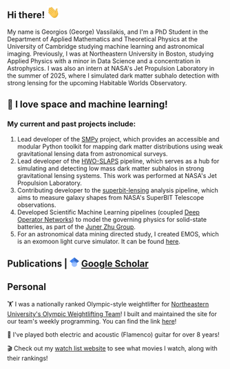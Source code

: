 ## Hi there! <img src="https://raw.githubusercontent.com/GeorgeVassilakis/GeorgeVassilakis/main/wave.gif" width="30px">

My name is Georgios (George) Vassilakis, and I'm a PhD Student in the Department of Applied Mathematics and Theoretical Physics at the University of Cambridge studying machine learning and astronomical imaging. Previously, I was at Northeastern University in Boston, studying Applied Physics with a minor in Data Science and a concentration in Astrophysics. I was also an intern at NASA's Jet Propulsion Laboratory in the summer of 2025, where I simulated dark matter subhalo detection with strong lensing for the upcoming Habitable Worlds Observatory.

## 🔭 I love space and machine learning! 
### My current and past projects include:
1. Lead developer of the [SMPy](https://github.com/GeorgeVassilakis/SMPy) project, which provides an accessible and modular Python toolkit for mapping dark matter distributions using weak gravitational lensing data from astronomical surveys.
2. Lead developer of the [HWO-SLAPS](https://github.com/nasa-jpl/hwo-slaps) pipeline, which serves as a hub for simulating and detecting low mass dark matter subhalos in strong gravitational lensing systems. This work was performed at NASA's Jet Propulsion Laboratory.
3. Contributing developer to the [superbit-lensing](https://github.com/superbit-collaboration/superbit-lensing) analysis pipeline, which aims to measure galaxy shapes from NASA's SuperBIT Telescope observations.
4. Developed Scientific Machine Learning pipelines (coupled [Deep Operator Networks](https://www.nature.com/articles/s42256-021-00302-5)) to model the governing physics for solid-state batteries, as part of the [Juner Zhu Group](https://www.zhujuner.com/).
5. For an astronomical data mining directed study, I created EMOS, which is an exomoon light curve simulator. It can be found [here](https://georgevassilakis.github.io/EMOS/).

## Publications | <img src="https://raw.githubusercontent.com/GeorgeVassilakis/GeorgeVassilakis/main/Google_Scholar_logo.svg" width="22px"> [Google Scholar](https://scholar.google.com/citations?user=KYnQtF4AAAAJ&hl=en) 

## Personal
🏋️ I was a nationally ranked Olympic-style weightlifter for [Northeastern University's Olympic Weightlifting Team](https://www.instagram.com/nuweightlifting/)! I built and maintained the site for our team's weekly programming. You can find the link [here](https://georgevassilakis.github.io/NUWeightlifting-Program/)!

🎸 I've played both electric and acoustic (Flamenco) guitar for over 8 years!

🎬 Check out my [watch list website](https://georgevassilakis.github.io/watch-list/) to see what movies I watch, along with their rankings!




<!--
**GeorgeVassilakis/GeorgeVassilakis** is a ✨ _special_ ✨ repository because its `README.md` (this file) appears on your GitHub profile.

Here are some ideas to get you started:

- 🔭 I’m currently working on ...
- 🌱 I’m currently learning ...
- 👯 I’m looking to collaborate on ...
- 🤔 I’m looking for help with ...
- 💬 Ask me about ...
- 📫 How to reach me: ...
- 😄 Pronouns: ...
- ⚡ Fun fact: ...
-->
